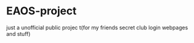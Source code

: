 # EAOS-project
just a unofficial public projec t(for my friends secret club login webpages and stuff)
